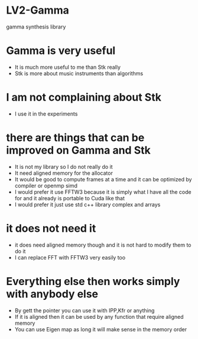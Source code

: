 # LV2-Gamma
gamma synthesis library

# Gamma is very useful
* It is much more useful to me than Stk really
* Stk is more about music instruments than algorithms

# I am not complaining about Stk
* I use it in the experiments

# there are things that can be improved on Gamma and Stk
* It is not my library so I do not really do it
* It need aligned memory for the allocator
* It would be good to compute frames at a time and it can be optimized by compiler or openmp simd
* I would prefer it use FFTW3 because it is simply what I have all the code for and it already is portable to Cuda like that
* I would prefer it just use std c++ library complex and arrays 

# it does not need it
* it does need aligned memory though and it is not hard to modify them to do it
* I can replace FFT with FFTW3 very easily too

# Everything else then works simply with anybody else
* By gett the pointer you can use it with IPP,Kfr or anything
* If it is aligned then it can be used by any function that require aligned memory
* You can use Eigen map as long it will make sense in the memory order
